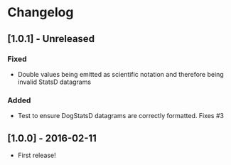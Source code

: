 # Changelog

## [1.0.1] - Unreleased

### Fixed
* Double values being emitted as scientific notation and therefore being invalid StatsD datagrams

### Added
* Test to ensure DogStatsD datagrams are correctly formatted. Fixes #3

## [1.0.0] - 2016-02-11

* First release!
